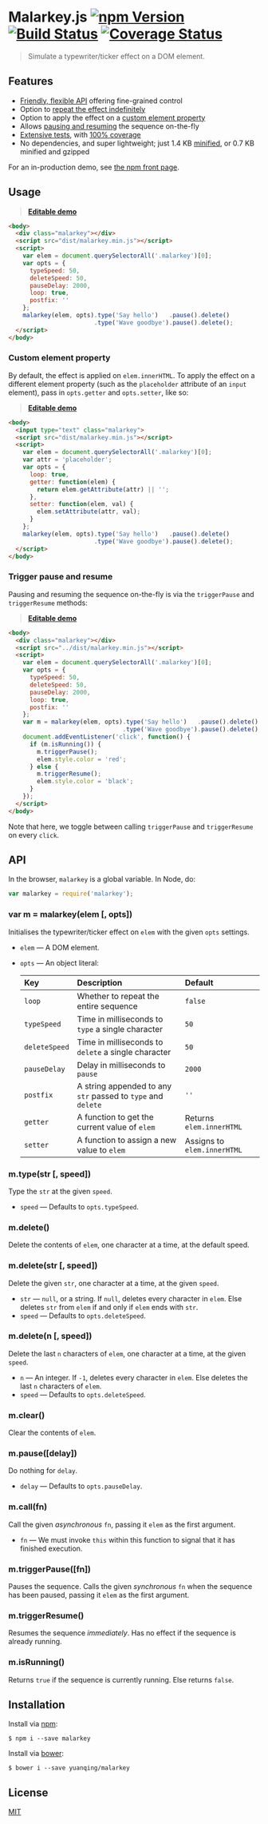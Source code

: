 # Malarkey.js [![npm Version](http://img.shields.io/npm/v/malarkey.svg?style=flat)](https://www.npmjs.org/package/malarkey) [![Build Status](https://img.shields.io/travis/yuanqing/malarkey.svg?branch=master&style=flat)](https://travis-ci.org/yuanqing/malarkey) [![Coverage Status](https://img.shields.io/coveralls/yuanqing/malarkey.svg?style=flat)](https://coveralls.io/r/yuanqing/malarkey)

> Simulate a typewriter/ticker effect on a DOM element.

## Features

- [Friendly, flexible API](#api) offering fine-grained control
- Option to [repeat the effect indefinitely](#usage)
- Option to apply the effect on a [custom element property](#custom-element-property)
- Allows [pausing and resuming](#trigger-pause-and-resume) the sequence on-the-fly
- [Extensive tests](test), with [100% coverage](https://coveralls.io/r/yuanqing/malarkey)
- No dependencies, and super lightweight; just 1.4 KB [minified](dist/malarkey.min.js), or 0.7 KB minified and gzipped

For an in-production demo, see [the npm front page](https://npmjs.com).

## Usage

> [**Editable demo**](http://jsfiddle.net/yoyjoLhx/)

```html
<body>
  <div class="malarkey"></div>
  <script src="dist/malarkey.min.js"></script>
  <script>
    var elem = document.querySelectorAll('.malarkey')[0];
    var opts = {
      typeSpeed: 50,
      deleteSpeed: 50,
      pauseDelay: 2000,
      loop: true,
      postfix: ''
    };
    malarkey(elem, opts).type('Say hello')   .pause().delete()
                        .type('Wave goodbye').pause().delete();
  </script>
</body>
```

### Custom element property

By default, the effect is applied on `elem.innerHTML`. To apply the effect on a different element property (such as the `placeholder` attribute of an `input` element), pass in `opts.getter` and `opts.setter`, like so:

> [**Editable demo**](http://jsfiddle.net/qu88jvb9/)

```html
<body>
  <input type="text" class="malarkey">
  <script src="dist/malarkey.min.js"></script>
  <script>
    var elem = document.querySelectorAll('.malarkey')[0];
    var attr = 'placeholder';
    var opts = {
      loop: true,
      getter: function(elem) {
        return elem.getAttribute(attr) || '';
      },
      setter: function(elem, val) {
        elem.setAttribute(attr, val);
      }
    };
    malarkey(elem, opts).type('Say hello')   .pause().delete()
                        .type('Wave goodbye').pause().delete();
  </script>
</body>
```

### Trigger pause and resume

Pausing and resuming the sequence on-the-fly is via the `triggerPause` and `triggerResume` methods:

> [**Editable demo**](http://jsfiddle.net/sqozesav/)

```html
<body>
  <div class="malarkey"></div>
  <script src="../dist/malarkey.min.js"></script>
  <script>
    var elem = document.querySelectorAll('.malarkey')[0];
    var opts = {
      typeSpeed: 50,
      deleteSpeed: 50,
      pauseDelay: 2000,
      loop: true,
      postfix: ''
    };
    var m = malarkey(elem, opts).type('Say hello')   .pause().delete()
                                .type('Wave goodbye').pause().delete();
    document.addEventListener('click', function() {
      if (m.isRunning()) {
        m.triggerPause();
        elem.style.color = 'red';
      } else {
        m.triggerResume();
        elem.style.color = 'black';
      }
    });
  </script>
</body>
```

Note that here, we toggle between calling `triggerPause` and `triggerResume` on every `click`.

## API

In the browser, `malarkey` is a global variable. In Node, do:

```js
var malarkey = require('malarkey');
```

### var m = malarkey(elem [, opts])

Initialises the typewriter/ticker effect on `elem` with the given `opts` settings.

- `elem` &mdash; A DOM element.

- `opts` &mdash; An object literal:

  Key | Description | Default
  :--|:--|:--
  `loop` | Whether to repeat the entire sequence | `false`
  `typeSpeed` | Time in milliseconds to `type` a single character | `50`
  `deleteSpeed` | Time in milliseconds to `delete` a single character | `50`
  `pauseDelay` | Delay in milliseconds to `pause` | `2000`
  `postfix` | A string appended to any `str` passed to `type` and `delete` | `''`
  `getter` | A function to get the current value of `elem` | Returns `elem.innerHTML`
  `setter` | A function to assign a new value to `elem` | Assigns to `elem.innerHTML`

### m.type(str [, speed])

Type the `str` at the given `speed`.

- `speed` &mdash; Defaults to `opts.typeSpeed`.

### m.delete()

Delete the contents of `elem`, one character at a time, at the default speed.

### m.delete(str [, speed])

Delete the given `str`, one character at a time, at the given `speed`.

- `str` &mdash; `null`, or a string. If `null`, deletes every character in `elem`. Else deletes `str` from `elem` if and only if `elem` ends with `str`.
- `speed` &mdash; Defaults to `opts.deleteSpeed`.

### m.delete(n [, speed])

Delete the last `n` characters of `elem`, one character at a time, at the given `speed`.

- `n` &mdash; An integer. If `-1`, deletes every character in `elem`. Else deletes the last `n` characters of `elem`.
- `speed` &mdash; Defaults to `opts.deleteSpeed`.

### m.clear()

Clear the contents of `elem`.

### m.pause([delay])

Do nothing for `delay`.

- `delay` &mdash; Defaults to `opts.pauseDelay`.

### m.call(fn)

Call the given *asynchronous* `fn`, passing it `elem` as the first argument.

- `fn` &mdash; We must invoke `this` within this function to signal that it has finished execution.

### m.triggerPause([fn])

Pauses the sequence. Calls the given *synchronous* `fn` when the sequence has been paused, passing it `elem` as the first argument.

### m.triggerResume()

Resumes the sequence *immediately*. Has no effect if the sequence is already running.

### m.isRunning()

Returns `true` if the sequence is currently running. Else returns `false`.

## Installation

Install via [npm](https://npmjs.com):

```
$ npm i --save malarkey
```

Install via [bower](http://bower.io):

```
$ bower i --save yuanqing/malarkey
```

## License

[MIT](LICENSE)
